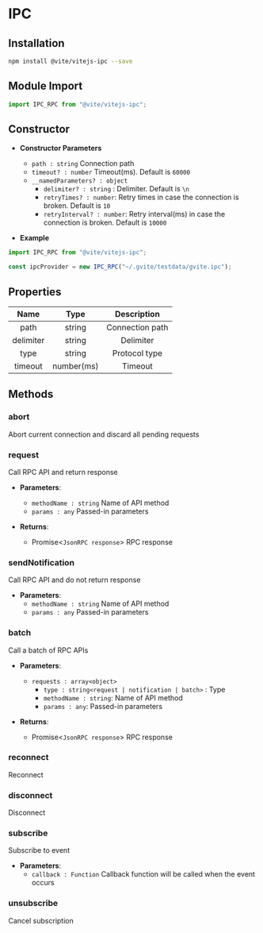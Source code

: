 # IPC 

## Installation

```bash
npm install @vite/vitejs-ipc --save
```

## Module Import

```javascript
import IPC_RPC from "@vite/vitejs-ipc";
```

## Constructor

- **Constructor Parameters**
    * `path : string` Connection path
    * `timeout? : number` Timeout(ms). Default is `60000`
    * `__namedParameters? : object` 
        - `delimiter? : string` : Delimiter. Default is `\n`
        - `retryTimes? : number`: Retry times in case the connection is broken. Default is `10`
        - `retryInterval? : number`: Retry interval(ms) in case the connection is broken. Default is `10000`

- **Example**
```javascript
import IPC_RPC from "@vite/vitejs-ipc";

const ipcProvider = new IPC_RPC("~/.gvite/testdata/gvite.ipc");
```

## Properties

|  Name  | Type | Description |
|:------------:|:-----:|:-----:|
| path | string | Connection path |
| delimiter | string | Delimiter |
| type |  string | Protocol type |
| timeout | number(ms) | Timeout |

## Methods

### abort
Abort current connection and discard all pending requests

### request
Call RPC API and return response

- **Parameters**: 
  * `methodName : string` Name of API method
  * `params : any` Passed-in parameters

- **Returns**:
    - Promise<`JsonRPC response`> RPC response

### sendNotification
Call RPC API and do not return response

- **Parameters**: 
  * `methodName : string` Name of API method
  * `params : any` Passed-in parameters

### batch
Call a batch of RPC APIs

- **Parameters**: 
  * `requests : array<object>` 
	- `type : string<request | notification | batch>` : Type
    - `methodName : string`: Name of API method
    - `params : any`: Passed-in parameters

- **Returns**:
    - Promise<`JsonRPC response`> RPC response

### reconnect
Reconnect

### disconnect
Disconnect

### subscribe
Subscribe to event

- **Parameters**: 
  * `callback : Function` Callback function will be called when the event occurs

### unsubscribe
Cancel subscription
